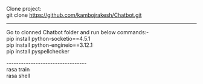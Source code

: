 Clone project:
</br>
git clone https://github.com/kambojrakesh/Chatbot.git</br>

--------------------------------
Go to clonned Chatbot folder and run below commands:-</br>
pip install python-socketio==4.5.1 </br>
pip install python-engineio==3.12.1</br>
pip install pyspellchecker</br>

---------------------------------</br>
rasa train</br>
rasa shell</br>